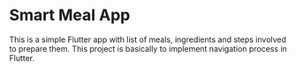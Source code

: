 # Smart Meal App

This is a simple Flutter app with list of meals, ingredients and steps involved to prepare them.
This project is basically to implement navigation process in Flutter.

